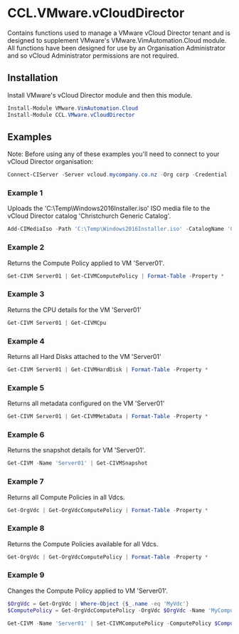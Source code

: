 # CCL.VMware.vCloudDirector

Contains functions used to manage a VMware vCloud Director tenant and is designed to supplement VMware's VMware.VimAutomation.Cloud module.
All functions have been designed for use by an Organisation Administrator and so vCloud Administrator permissions are not required.

## Installation

Install VMware's vCloud Director module and then this module.

```powershell
Install-Module VMware.VimAutomation.Cloud
Install-Module CCL.VMware.vCloudDirector
```

## Examples

Note: Before using any of these examples you'll need to connect to your vCloud Director organisation:

```powershell
Connect-CIServer -Server vcloud.mycompany.co.nz -Org corp -Credential (Get-Credential)
```

### Example 1

Uploads the 'C:\Temp\Windows2016Installer.iso' ISO media file to the vCloud Director catalog 'Christchurch Generic Catalog'.

```powershell
Add-CIMediaIso -Path 'C:\Temp\Windows2016Installer.iso' -CatalogName 'Christchurch Generic Catalog' -Description 'Official installation media for Windows Server 2016'
```

### Example 2

Returns the Compute Policy applied to VM 'Server01'.

```powershell
Get-CIVM Server01 | Get-CIVMComputePolicy | Format-Table -Property *
```

### Example 3

Returns the CPU details for the VM 'Server01'

```powershell
Get-CIVM Server01 | Get-CIVMCpu
```

### Example 4

Returns all Hard Disks attached to the VM 'Server01'

```powershell
Get-CIVM Server01 | Get-CIVMHardDisk | Format-Table -Property *
```

### Example 5

Returns all metadata configured on the VM 'Server01'

```powershell
Get-CIVM Server01 | Get-CIVMMetaData | Format-Table -Property *
```

### Example 6

Returns the snapshot details for VM 'Server01'.

```powershell
Get-CIVM -Name 'Server01' | Get-CIVMSnapshot
```

### Example 7

Returns all Compute Policies in all Vdcs.

```powershell
Get-OrgVdc | Get-OrgVdcComputePolicy | Format-Table -Property *
```

### Example 8

Returns the Compute Policies available for all Vdcs.

```powershell
Get-OrgVdc | Get-OrgVdcComputePolicy | Format-Table -Property *
```

### Example 9

Changes the Compute Policy applied to VM 'Server01'.

```powershell
$OrgVdc = Get-OrgVdc | Where-Object {$_.name -eq 'MyVdc'}
$ComputePolicy = Get-OrgVdcComputePolicy -OrgVdc $OrgVdc -Name 'MyComputePolicy'

Get-CIVM -Name 'Server01' | Set-CIVMComputePolicy -ComputePolicy $ComputePolicy
```
